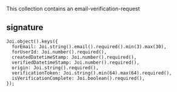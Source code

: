 This collection contains an email-verification-request

## signature
```
Joi.object().keys({
  forEmail: Joi.string().email().required().min(3).max(30),
  forUserId: Joi.number().required(),
  createdDatetimeStamp: Joi.number().required(),
  verifiedDatetimeStamp: Joi.number().required(),
  origin: Joi.string().required(),
  verificationToken: Joi.string().min(64).max(64).required(),
  isVerificationComplete: Joi.boolean().required(),
});
```